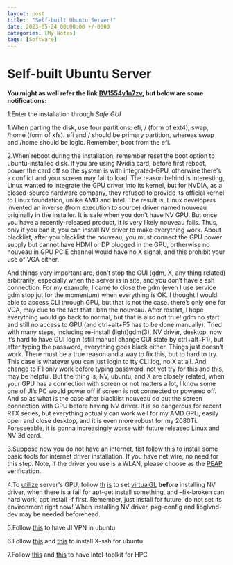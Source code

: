 ```yaml
---
layout: post
title:  "Self-built Ubuntu Server!"
date: 2023-05-24 00:00:00 +/-0000
categories: [My Notes]
tags: [Software]
---
```


# Self-built Ubuntu Server

**You might as well refer the link [BV1554y1n7zv](https://www.bilibili.com/video/BV1wY411p7mU/), but below are some notifications:**

1.Enter the installation through *Safe GUI*

1.When parting the disk, use four partitions: efi, / (form of ext4), swap, /home (form of xfs). efi and / should be primary partition, whereas swap and /home should be logic. Remember, boot from the efi.

2.When reboot during the installation, remember reset the boot option to ubuntu-installed disk. If you are using Nvidia card, before first reboot, power the card off so the system is with integrated-GPU, otherwise there’s a conflict and your screen may fail to load. The reason behind is interesting, Linux wanted to integrate the GPU driver into its kernel, but for NVDIA, as a closed-source hardware company, they refused to provide its official kernel to Linux foundation, unlike AMD and Intel. The result is, Linux developers invented an inverse (from execution to source) driver named nouveau originally in the installer. It is safe when you don’t have NV GPU. But once you have a recently-released product, it is very likely nouveau fails. Thus, only if you ban it, you can install NV driver to make everything work. About blacklist, after you blacklist the nouveau, you must connect the GPU power supply but cannot have HDMI or DP plugged in the GPU, ortherwise no nouveau in GPU PCIE channel would have no X signal, and this prohibit your use of VGA either. 

And things very important are, don’t stop the GUI (gdm, X, any thing related) arbitrarily, especially when the server is in site, and you don’t have a ssh connection. For my example, I came to close the gdm (even I use service gdm stop jut for the momentum) when everything is OK. I thought I would able to access CLI through GPU, but that is not the case. there’s only one for VGA, may due to the fact that I ban the nouveau. After restart, I hope everything would go back to normal, but that is also not true! gdm no start and still no access to GPU (and ctrl+alt+F5 has to be done manually). Tried with many steps, including re-install (light)gdm(3), NV driver, desktop, now it’s hard to have GUI login (still manual change GUI state by ctrl+alt+F1), but after typing the password, everything goes black either. Things just doesn’t work. There must be a true reason and a way to fix this, but to hard to try. This case is whatever you can just login to tty CLI log, no X at all. And change to F1 only work before typing password, not yet try for [this](https://mbd.baidu.com/ma/s/Dcs60wDC) and [this](https://www.bilibili.com/read/mobile?id=24422774), may be helpful. But the thing is, NV, ubuntu, and X are closely related, when your GPU has a connection with screen or not matters a lot, I know some one of JI’s PC would power off if screen is not connected or powered off. And so as what is the case after blacklist nouveau do cut the screen connection with GPU before having NV driver. It is so dangerous for recent RTX series, but everything actually can work well for my AMD GPU, easily open and close desktop, and it is even more robust for my 2080Ti. Foreseeable, it is gonna increasingly worse with future released Linux and NV 3d card. 

3.Suppose now you do not have an internet, fist follow [this](https://yebd1h.smartapps.cn/pages/blog/index?blogId=131846961&_swebfr=1&_swebFromHost=baiduboxapp) to install some basic tools for internet driver installation. If you have net wire, no need for this step. Note, if the driver you use is a WLAN, please choose as the [PEAP](https://blog.csdn.net/qq_27190305/article/details/109822637) verification.

4.To [utilize](https://virtualgl.org/About/Background) server's GPU, follow [th](https://shaoyecheng.com/uncategorized/2020-04-08-TurboVNC-VirtualGL%EF%BC%9A%E5%AE%9E%E7%8E%B0%E6%9C%8D%E5%8A%A1%E5%99%A8%E7%9A%84%E5%A4%9A%E7%94%A8%E6%88%B7%E5%9B%BE%E5%BD%A2%E5%8C%96%E8%AE%BF%E9%97%AE%E4%B8%8E%E7%A1%AC%E4%BB%B6%E5%8A%A0%E9%80%9F.html) [is](https://blog.csdn.net/weixin_44831881/article/details/119810165) to set [virtualGL](https://virtualgl.org/Documentation/Documentation) **before** installing NV driver, when there is a fail for apt-get install something, and –fix-broken can hard work, apt install -f first. Remember, just install for future, do not set its environment right now! When installing NV driver, pkg-config and libglvnd-dev may be needed beforehead.

5.Follow [this](https://blog.csdn.net/baiyu33/article/details/130630836) to have JI VPN in ubuntu.

6.Follow [this](https://dev.to/selllami/how-to-run-mobaxterm-on-ubuntu-linux-with-wine-ohf) and [this](https://wiki.winehq.org/Ubuntu_zhcn) to install X-ssh for ubuntu.

7.Follow [this](https://estuarine.jp/2023/04/oneapi-ubuntu-22-04/?lang=en) and [this](https://www.intel.com/content/www/us/en/developer/tools/oneapi/hpc-toolkit-download.html?operatingsystem=linux&distributions=aptpackagemanager) to have Intel-toolkit for HPC



